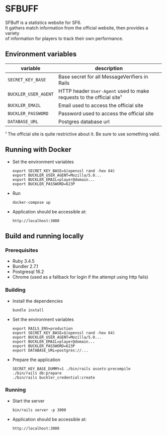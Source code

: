 # SFBUFF

SFBuff is a statistics website for SF6.  
It gathers match information from the official website, then provides a variety  
of information for players to track their own performance.

## Environment variables

| variable                                       | description                                                          |
| ---------------------------------------------- | -------------------------------------------------------------------- |
| `SECRET_KEY_BASE`                              | Base secret for all MessageVerifiers in Rails                        |
| `BUCKLER_USER_AGENT`                           | HTTP header `User-Agent` used to make requests to the official site¹ |
| `BUCKLER_EMAIL`                                | Email used to access the official site                               |
| `BUCKLER_PASSWORD`                             | Password used to access the official site                            |
| `DATABASE_URL`                                 | Postgres database url                                                |

¹ The official site is quite restrictive about it. Be sure to use something valid.

## Running with Docker

- Set the environment variables

      export SECRET_KEY_BASE=$(openssl rand -hex 64)
      export BUCKLER_USER_AGENT=Mozilla/5.0...
      export BUCKLER_EMAIL=player@domain...
      export BUCKLER_PASSWORD=623P
    
- Run

      docker-compose up

- Application should be accessible at:

      http://localhost:3000

## Build and running locally

### Prerequisites

- Ruby 3.4.5
- Bundler 2.7.1
- Postgresql 16.2
- Chrome (used as a fallback for login if the attempt using http fails)

### Building

- Install the dependencies

      bundle install
  
- Set the environment variables

      export RAILS_ENV=production
      export SECRET_KEY_BASE=$(openssl rand -hex 64)
      export BUCKLER_USER_AGENT=Mozilla/5.0...
      export BUCKLER_EMAIL=player@domain...
      export BUCKLER_PASSWORD=623P
      export DATABASE_URL=postgres://...

- Prepare the application

      SECRET_KEY_BASE_DUMMY=1 ./bin/rails assets:precompile
      ./bin/rails db:prepare
      ./bin/rails buckler_credential:create

### Running

- Start the server

      bin/rails server -p 3000
  
- Application should be accessible at:
  
      http://localhost:3000
